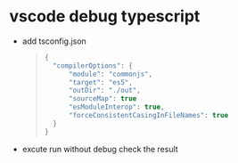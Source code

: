 # vscode debug typescript

* add tsconfig.json  
    >```java
    >{
    >   "compilerOptions": {
    >       "module": "commonjs",
    >       "target": "es5",
    >       "outDir": "./out",
    >       "sourceMap": true
    >       "esModuleInterop": true,
    >       "forceConsistentCasingInFileNames": true
    >   }
    >}
    >```

* excute run without debug check the result
